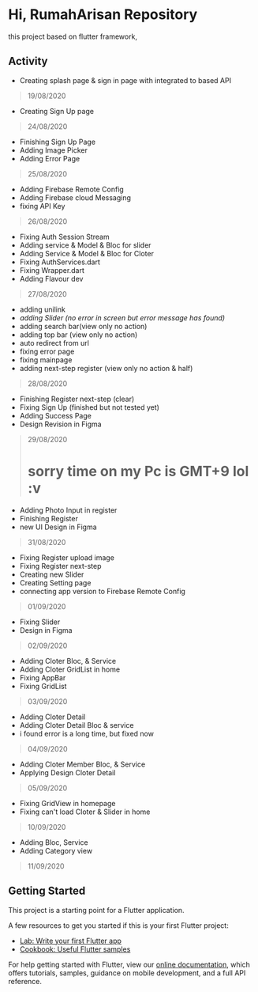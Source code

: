 # Hi, RumahArisan Repository
this project based on flutter framework, 

## Activity

- Creating splash page & sign in page with integrated to based API
> 19/08/2020

- Creating Sign Up page 
> 24/08/2020

- Finishing Sign Up Page
- Adding Image Picker 
- Adding Error Page
> 25/08/2020

- Adding Firebase Remote Config
- Adding Firebase cloud Messaging
- fixing API Key
> 26/08/2020

- Fixing Auth Session Stream
- Adding service & Model & Bloc for slider
- Adding Service & Model & Bloc for Cloter
- Fixing AuthServices.dart
- Fixing Wrapper.dart
- Adding Flavour dev
> 27/08/2020

- adding unilink
- *adding Slider (no error in screen but error message has found)*
- adding search bar(view only no action)
- adding top bar (view only no action)
- auto redirect from url
- fixing error page
- fixing mainpage
- adding next-step register (view only no action & half)
> 28/08/2020

- Finishing Register next-step (clear)
- Fixing Sign Up (finished but not tested yet)
- Adding Success Page
- Design Revision in Figma 
> 29/08/2020
># sorry time on my Pc is GMT+9 lol :v

- Adding Photo Input in register
- Finishing Register
- new UI Design in Figma
> 31/08/2020

- Fixing Register upload image
- Fixing Register next-step
- Creating new Slider
- Creating Setting page
- connecting app version to Firebase Remote Config
> 01/09/2020 

- Fixing Slider
- Design in Figma
> 02/09/2020

- Adding Cloter Bloc, & Service
- Adding Cloter GridList in home
- Fixing AppBar
- Fixing GridList
> 03/09/2020

- Adding Cloter Detail
- Adding Cloter Detail Bloc & service
- i found error is a long time, but fixed now
> 04/09/2020

- Adding Cloter Member Bloc, & Service
- Applying Design Cloter Detail
> 05/09/2020

- Fixing GridView in homepage
- Fixing can't load Cloter & Slider in home
> 10/09/2020

- Adding Bloc, Service
- Adding Category view
> 11/09/2020



## Getting Started

This project is a starting point for a Flutter application.

A few resources to get you started if this is your first Flutter project:

- [Lab: Write your first Flutter app](https://flutter.dev/docs/get-started/codelab)
- [Cookbook: Useful Flutter samples](https://flutter.dev/docs/cookbook)

For help getting started with Flutter, view our
[online documentation](https://flutter.dev/docs), which offers tutorials,
samples, guidance on mobile development, and a full API reference.
